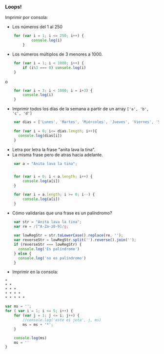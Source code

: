 ### Loops!

Imprimir por consola:

- Los números del 1 al 250
```javascript
	for (var i = 1; i <= 250; i++) {
    	    console.log(i)
    	}
```

- Los números múltiplos de 3 menores a 1000.
```javascript
	for (var i = 1; i < 1000; i++) {
	    if (i%3 === 0) console.log(i)
	}
```
o

```javascript
	for (var i = 3; i < 1000; i = i+3) {
	    console.log(i)
	}
```

- Imprimir todos los días de la semana a partir de un array ```['a', 'b', 'c', 'd']```
```javascript
	var dias = ['Lunes', 'Martes', 'Miércoles', 'Jueves', 'Viernes', 'Sábado', 'Domingo'];
    
    for (var i = 0; i<= dias.length; i++){
      console.log(dias[i])
    }
```

- Letra por letra la frase "anita lava la tina".
- La misma frase pero de atras hacia adelante.
```javascript
	var a = "Anita lava la tina";


	for (var i = 0; i < a.length; i++) {
	    console.log(a[i])
	}

	for (var i = a.length; i >= 0; i--) {
	    console.log(a[i])
	}
```

- Cómo validarías que una frase es un palíndromo?
```javascript
	var str = "Anita lava la tina";
    var re = /[^A-Za-z0-9]/g;
    
    var lowRegStr = str.toLowerCase().replace(re, '');
    var reverseStr = lowRegStr.split('').reverse().join('');
    if (reverseStr === lowRegStr) {
      console.log('Es palíndromo')
    } else {
      console.log('no es palíndromo')
    }
```

- Imprimir en la consola:
```
*  
* *  
* * *  
* * * *  
* * * * *
```
```javascript
var ms = '';
for ( var i = 1; i <= 5; i++) {
    for (var j = 1; j <= i; j++) {
        //console.log('este es jota', j, ms)
        ms = ms + '*';
    }

    console.log(ms)
    ms = ''
}
```